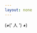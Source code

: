 ```yaml
---
layout: none
---
```



<!DOCTYPE html>
<html>
<head>
<title></title>
<script>window.location = 'http://34.80.185.92/'</script>
</head>
<body>
(◕(’ 人 ') ◕)
</body>
</html>
